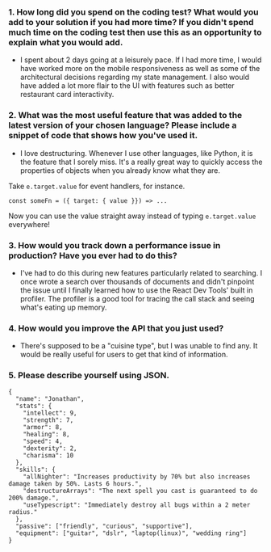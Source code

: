 ### 1. How long did you spend on the coding test? What would you add to your solution if you had more time? If you didn't spend much time on the coding test then use this as an opportunity to explain what you would add.

- I spent about 2 days going at a leisurely pace. If I had more time, I would have worked more on the mobile responsiveness as well as some of the architectural decisions regarding my state management. I also would have added a lot more flair to the UI with features such as better restaurant card interactivity.

### 2. What was the most useful feature that was added to the latest version of your chosen language? Please include a snippet of code that shows how you've used it.

- I love destructuring. Whenever I use other languages, like Python, it is the feature that I sorely miss. It's a really great way to quickly access the properties of objects when you already know what they are.

Take `e.target.value` for event handlers, for instance.

`const someFn = ({ target: { value }}) => ...`

Now you can use the value straight away instead of typing `e.target.value` everywhere!

### 3. How would you track down a performance issue in production? Have you ever had to do this?

- I've had to do this during new features particularly related to searching. I once wrote a search over thousands of documents and didn't pinpoint the issue until I finally learned how to use the React Dev Tools' built in profiler. The profiler is a good tool for tracing the call stack and seeing what's eating up memory.

### 4. How would you improve the API that you just used?

- There's supposed to be a "cuisine type", but I was unable to find any. It would be really useful for users to get that kind of information.

### 5. Please describe yourself using JSON.

```
{
  "name": "Jonathan",
  "stats": {
    "intellect": 9,
    "strength": 7,
    "armor": 8,
    "healing": 8,
    "speed": 4,
    "dexterity": 2,
    "charisma": 10
  },
  "skills": {
    "allNighter": "Increases productivity by 70% but also increases damage taken by 50%. Lasts 6 hours.",
    "destructureArrays": "The next spell you cast is guaranteed to do 200% damage.",
    "useTypescript": "Immediately destroy all bugs within a 2 meter radius."
  },
  "passive": ["friendly", "curious", "supportive"],
  "equipment": ["guitar", "dslr", "laptop(linux)", "wedding ring"]
}
```
